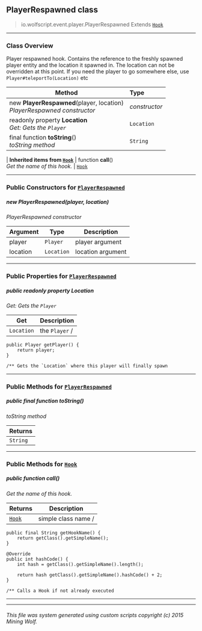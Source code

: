 ## PlayerRespawned __class__

>io.wolfscript.event.player.PlayerRespawned
>Extends [`Hook`](..\..\hook\Hook.md)

---

### Class Overview

Player respawned hook. Contains the reference to the freshly spawned player entity and the location it spawned in. The location can not be overridden at this point. If you need the player to go somewhere else, use `Player#teleportTo(Location)` etc

Method | Type   
--- | :--- 
new __PlayerRespawned__(player, location) <br> _PlayerRespawned constructor_ | _constructor_
 readonly property __Location__ <br> _Get: Gets the `Player`_ | `Location`
final function __toString__() <br> _toString method_ | `String`
 |
__Inherited items from [`Hook`](..\..\hook\Hook.md)__ |
 function __call__() <br> _Get the name of this hook._ | [`Hook`](..\..\hook\Hook.md)





---

### Public Constructors for [`PlayerRespawned`](PlayerRespawned.md)

##### <a id='playerrespawned'></a>new __PlayerRespawned__(player, location) 

_PlayerRespawned constructor_

Argument | Type | Description  
--- | --- | --- 
player | `Player` | player argument
location | `Location` | location argument

---

### Public Properties for [`PlayerRespawned`](PlayerRespawned.md)

##### <a id='location'></a>public  readonly property __Location__

_Get: Gets the `Player`_

Get | Description
--- | --- 
`Location` | the `Player` /
    public Player getPlayer() {
        return player;
    }

    /** Gets the `Location` where this player will finally spawn



---

### Public Methods for [`PlayerRespawned`](PlayerRespawned.md)

##### <a id='tostring'></a>public final function __toString__()

_toString method_

Returns | 
--- | 
`String` |


---

### Public Methods for [`Hook`](..\..\hook\Hook.md)

##### <a id='call'></a>public  function __call__()

_Get the name of this hook._

Returns | Description
--- | --- 
[`Hook`](..\..\hook\Hook.md) | simple class name /
    public final String getHookName() {
        return getClass().getSimpleName();
    }

    @Override
    public int hashCode() {
        int hash = getClass().getSimpleName().length();

        return hash getClass().getSimpleName().hashCode() + 2;
    }

    /** Calls a Hook if not already executed


---


---


###### This file was system generated using custom scripts copyright (c) 2015 Mining Wolf.
	

